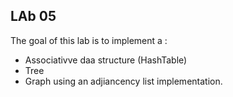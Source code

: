 ## LAb 05

The goal of this lab is to implement a :
* Associativve daa structure (HashTable)
* Tree
* Graph using an adjiancency list implementation. 


